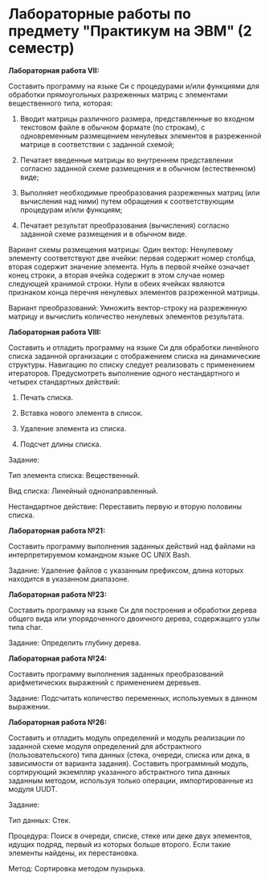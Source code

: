 # Лабораторные работы по предмету "Практикум на ЭВМ" (2 семестр)

**Лабораторная работа VII:**

Составить программу на языке Си с процедурами и/или функциями для обработки прямоугольных разреженных матриц с элементами вещественного типа, которая:

1.	Вводит матрицы различного размера, представленные во входном текстовом файле в обычном формате (по строкам), с одновременным размещением ненулевых элементов в разреженной матрице в соответствии с заданной схемой;

2.	Печатает введенные матрицы во внутреннем представлении согласно заданной схеме размещения и в обычном (естественном) виде;

3.	Выполняет необходимые преобразования разреженных матриц (или вычисления над ними) путем обращения к соответствующим процедурам и/или функциям;

4.	Печатает результат преобразования (вычисления) согласно заданной схеме размещения и в обычном виде.

Вариант схемы размещения матрицы: Один вектор: Ненулевому элементу соответствуют две ячейки: первая содержит номер столбца, вторая содержит значение элемента. Нуль в первой ячейке означает конец строки, а вторая ячейка содержит в этом случае номер следующей хранимой строки. Нули в обеих ячейках являются признаком конца перечня ненулевых элементов разреженной матрицы.

Вариант преобразований: Умножить вектор-строку на разреженную матрицу и вычислить количество ненулевых элементов результата.

**Лабораторная работа VIII:**

Составить и отладить программу на языке Си для обработки линейного списка заданной организации с отображением списка на динамические структуры. Навигацию по списку следует реализовать с применением итераторов. Предусмотреть выполнение одного нестандартного и четырех стандартных действий:

1.	Печать списка.

2.	Вставка нового элемента в список.

3.	Удаление элемента из списка.

4.	Подсчет длины списка.

Задание:

Тип элемента списка: Вещественный.

Вид списка: Линейный однонаправленный.

Нестандартное действие: Переставить первую и вторую половины списка.

**Лабораторная работа №21:**

Составить программу выполнения заданных действий над файлами на интерпретируемом командном языке OC UNIX Bash.

Задание: Удаление файлов с указанным префиксом, длина которых находится в указанном диапазоне.

**Лабораторная работа №23:**

Составить программу на языке Си для построения и обработки дерева общего вида или упорядоченного двоичного дерева, содержащего узлы типа char.

Задание: Определить глубину дерева.

**Лабораторная работа №24:**

Составить программу выполнения заданных преобразований арифметических выражений с применением деревьев.

Задание: Подсчитать количество переменных, используемых в данном выражении.

**Лабораторная работа №26:**

Составить и отладить модуль определений и модуль реализации по заданной схеме модуля определений для абстрактного (пользовательского) типа данных (стека, очереди, списка или дека, в зависимости от варианта задания). Составить программный модуль, сортирующий экземпляр указанного абстрактного типа данных заданным методом, используя только операции, импортированные из модуля UUDT.

Задание: 

Тип данных: Стек.

Процедура: Поиск в очереди, списке, стеке или деке двух элементов, идущих подряд, первый из которых больше второго. Если такие элементы найдены, их перестановка.

Метод: Сортировка методом пузырька.
